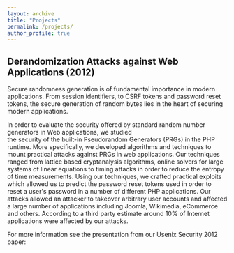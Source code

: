 ```yaml
---
layout: archive
title: "Projects"
permalink: /projects/
author_profile: true
---
```



## Derandomization Attacks against Web Applications (2012)
Secure randomness generation is of fundamental importance in modern applications. From session identifiers, to CSRF tokens
and password reset tokens, the secure generation of random bytes lies in the heart of securing modern applications.

In order to evaluate the security offered by standard random number generators in Web applications, we studied  
the security of the built-in Pseudorandom Generators (PRGs) in the PHP runtime.
More specifically, we developed algorithms and techniques to mount practical
attacks against PRGs in web applications.  Our techniques
ranged from lattice based cryptanalysis algorithms, online solvers for large systems of linear
equations to timing attacks in order to reduce the entropy of time measurements.
Using our techniques, we crafted practical exploits which allowed us to predict
the password reset tokens used in order to reset a user's password in a number of
different PHP applications.  Our attacks allowed an attacker to takeover arbitrary
user accounts and affected a large number of applications including Joomla,
Wikimedia, eCommerce and others. According to a third party estimate around 10\%
of Internet applications were affected by our attacks.

For more information see the presentation from our Usenix Security 2012 paper: 
